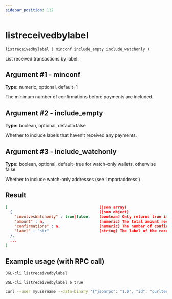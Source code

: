 ```yaml
---
sidebar_position: 112
---
```


# listreceivedbylabel

`listreceivedbylabel ( minconf include_empty include_watchonly )`

List received transactions by label.

## Argument #1 - minconf

**Type:** numeric, optional, default=1

The minimum number of confirmations before payments are included.

## Argument #2 - include_empty

**Type:** boolean, optional, default=false

Whether to include labels that haven’t received any payments.

## Argument #3 - include_watchonly

**Type:** boolean, optional, default=true for watch-only wallets, otherwise false

Whether to include watch-only addresses (see ‘importaddress’)

## Result

```json
[                                        (json array)
  {                                      (json object)
    "involvesWatchonly" : true|false,    (boolean) Only returns true if imported addresses were involved in transaction
    "amount" : n,                        (numeric) The total amount received by addresses with this label
    "confirmations" : n,                 (numeric) The number of confirmations of the most recent transaction included
    "label" : "str"                      (string) The label of the receiving address. The default label is ""
  },
  ...
]
```

## Example usage (with RPC call)

```sh
BGL-cli listreceivedbylabel
```

```sh
BGL-cli listreceivedbylabel 6 true
```

```sh
curl --user myusername --data-binary '{"jsonrpc": "1.0", "id": "curltest", "method": "listreceivedbylabel", "params": [6, true, true]}' -H 'content-type: text/plain;' http://127.0.0.1:8334/
```
